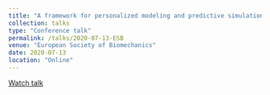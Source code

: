```yaml
---
title: "A framework for personalized modeling and predictive simulation to study gait in children with cerebal palsy"
collection: talks
type: "Conference talk"
permalink: /talks/2020-07-13-ESB
venue: "European Society of Biomechanics"
date: 2020-07-13
location: "Online"
---
```


[Watch talk](https://www.youtube.com/watch?v=HJC98hiKKcA)